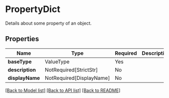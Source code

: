 # PropertyDict

Details about some property of an object.

## Properties
| Name | Type | Required | Description |
| ------------ | ------------- | ------------- | ------------- |
**baseType** | ValueType | Yes |  |
**description** | NotRequired[StrictStr] | No |  |
**displayName** | NotRequired[DisplayName] | No |  |


[[Back to Model list]](../../README.md#documentation-for-models) [[Back to API list]](../../README.md#documentation-for-api-endpoints) [[Back to README]](../../README.md)
